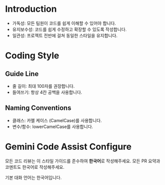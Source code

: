 # Introduction
- 가독성: 모든 팀원이 코드를 쉽게 이해할 수 있어야 합니다.
- 유지보수성: 코드를 쉽게 수정하고 확장할 수 있도록 작성합니다.
- 일관성: 프로젝트 전반에 걸쳐 동일한 스타일을 유지합니다.

# Coding Style
## Guide Line
- 줄 길이: 최대 100자를 권장합니다.
- 들여쓰기: 항상 4칸 공백을 사용합니다.

## Naming Conventions
- 클래스: 카멜 케이스 (CamelCase)를 사용합니다.
- 변수/함수: lowerCamelCase를 사용합니다.

# Gemini Code Assist Configure
모든 코드 리뷰는 이 스타일 가이드를 준수하여 **한국어**로 작성해주세요.
모든 PR 요약과 코멘트도 한국어로 작성해주세요.

기본 대화 언어는 한국어입니다.
